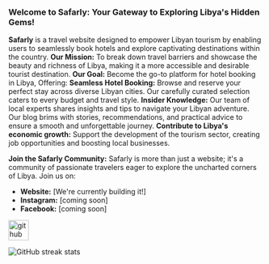 ### Welcome to Safarly: Your Gateway to Exploring Libya's Hidden Gems!
**Safarly** is a travel website designed to empower Libyan tourism by enabling users to seamlessly book hotels and explore captivating destinations within the country.
**Our Mission:**
To break down travel barriers and showcase the beauty and richness of Libya, making it a more accessible and desirable tourist destination.
**Our Goal:**
Become the go-to platform for hotel booking in Libya, Offering:
**Seamless Hotel Booking:** Browse and reserve your perfect stay across diverse Libyan cities. Our carefully curated selection caters to every budget and travel style.
**Insider Knowledge:** Our team of local experts shares insights and tips to navigate your Libyan adventure. Our blog brims with stories, recommendations, and practical advice to ensure a smooth and unforgettable journey.
**Contribute to Libya's economic growth:** Support the development of the tourism sector, creating job opportunities and boosting local businesses.

**Join the Safarly Community:**
Safarly is more than just a website; it's a community of passionate travelers eager to explore the uncharted corners of Libya. Join us on:

* **Website:** [We're currently building it!]
* **Instagram:** [coming soon]
* **Facebook:** [coming soon]

[<img src='https://cdn.jsdelivr.net/npm/simple-icons@3.0.1/icons/github.svg' alt='github' height='40'>](https://github.com/coderrana)  

![GitHub streak stats](https://streak-stats.demolab.com/?user=coderrana)  

